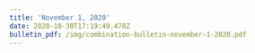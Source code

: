 ```yaml
---
title: 'November 1, 2020'
date: 2020-10-30T17:19:49.478Z
bulletin_pdf: /img/combination-bulletin-november-1-2020.pdf
---
```


